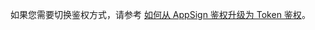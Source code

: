 <div class="mk-hint">

如果您需要切换鉴权方式，请参考 [如何从 AppSign 鉴权升级为 Token 鉴权](http://doc-zh.zego.im/faq/token_upgrade?product=ExpressVideo)。 
</div>








